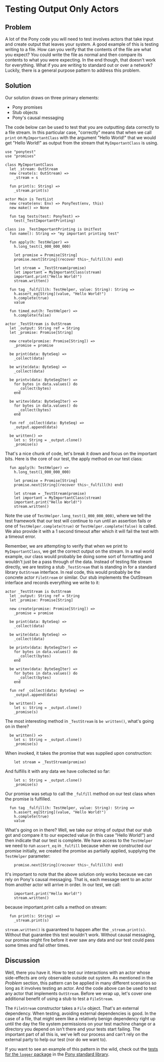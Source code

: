 # Testing Output Only Actors

## Problem

A lot of the Pony code you will need to test involves actors that take input and create output that leaves your system. A good example of this is testing writing to a file. How can you verify that the contents of the file are what you expect? You could write the file as normal and then compare its contents to what you were expecting. In the end though, that doesn't work for everything. What if you are writing to standard out or over a network? Luckily, there is a general purpose pattern to address this problem.

## Solution

Our solution draws on three primary elements:

* Pony promises
* Stub objects
* Pony's causal messaging

The code below can be used to test that you are outputting data correctly to a file stream. In this particular case, "correctly" means that when we call `print` on `MyImportantClass` with the argument "Hello World!" that we would get "Hello World!" as output from the stream that `MyImportantClass` is using.

```pony
use "ponytest"
use "promises"

class MyImportantClass
  let _stream: OutStream
  new create(s: OutStream) =>
    _stream = s

  fun print(s: String) =>
    _stream.print(s)

actor Main is TestList
  new create(env: Env) => PonyTest(env, this)
  new make() => None

  fun tag tests(test: PonyTest) =>
    test(_TestImportantPrinting)

class iso _TestImportantPrinting is UnitTest
  fun name(): String => "my important printing test"

  fun apply(h: TestHelper) =>
    h.long_test(1_000_000_000)

    let promise = Promise[String]
    promise.next[String](recover this~_fulfill(h) end)

    let stream = _TestStream(promise)
    let important = MyImportantClass(stream)
    important.print("Hello World!")
    stream.written()

  fun tag _fulfill(h: TestHelper, value: String): String =>
    h.assert_eq[String](value, "Hello World!")
    h.complete(true)
    value

  fun timed_out(h: TestHelper) =>
    h.complete(false)

actor _TestStream is OutStream
  let _output: String ref = String
  let _promise: Promise[String]

  new create(promise: Promise[String]) =>
    _promise = promise

  be print(data: ByteSeq) =>
    _collect(data)

  be write(data: ByteSeq) =>
    _collect(data)

  be printv(data: ByteSeqIter) =>
    for bytes in data.values() do
      _collect(bytes)
    end

  be writev(data: ByteSeqIter) =>
    for bytes in data.values() do
      _collect(bytes)
    end

  fun ref _collect(data: ByteSeq) =>
    _output.append(data)

  be written() =>
    let s: String = _output.clone()
    _promise(s)
```

That's a nice chunk of code, let's break it down and focus on the important bits. Here is the core of our test, the apply method on our test class:

```pony
  fun apply(h: TestHelper) =>
    h.long_test(1_000_000_000)

    let promise = Promise[String]
    promise.next[String](recover this~_fulfill(h) end)

    let stream = _TestStream(promise)
    let important = MyImportantClass(stream)
    important.print("Hello World!")
    stream.written()

```

Note the use of `TestHelper.long_test(1_000_000_000)`, where we tell the test framework that our test will continue
to run until an assertion fails or one of `TestHelper.complete(true)` or `TestHelper.complete(false)` is called.
We also provide it with a 1 second timeout after which it will fail the test with a timeout error.

Remember, we are attempting to verify that when we print to `MyImportantClass`, we get the correct output on the stream. In a real world example, our class would probably be doing some sort of formatting and wouldn't just be a pass through of the data. Instead of testing file stream directly, we are testing a stub `_TestStream` that is standing in for a standard library `OutStream` interface. In real code, this would probably be the concrete actor `FileStream` or similar. Our stub implements the OutStream interface and records everything we write to it:

```pony
actor _TestStream is OutStream
  let _output: String ref = String
  let _promise: Promise[String]

  new create(promise: Promise[String]) =>
    _promise = promise

  be print(data: ByteSeq) =>
    _collect(data)

  be write(data: ByteSeq) =>
    _collect(data)

  be printv(data: ByteSeqIter) =>
    for bytes in data.values() do
      _collect(bytes)
    end

  be writev(data: ByteSeqIter) =>
    for bytes in data.values() do
      _collect(bytes)
    end

  fun ref _collect(data: ByteSeq) =>
    _output.append(data)

  be written() =>
    let s: String = _output.clone()
    _promise(s)
```

The most interesting method in `_TestStream` is `be written()`, what's going on in there?

```pony
  be written() =>
    let s: String = _output.clone()
    _promise(s)
```

When invoked, it takes the promise that was supplied upon construction:

```pony
    let stream = _TestStream(promise)
```

And fulfills it with any data we have collected so far:

```pony
    let s: String = _output.clone()
    _promise(s)
```

Our promise was setup to call the `_fulfill` method on our test class when the promise is fulfilled.

```pony
  fun tag _fulfill(h: TestHelper, value: String): String =>
    h.assert_eq[String](value, "Hello World!")
    h.complete(true)
    value
```

What's going on in there? Well, we take our string of output that our stub got and compare it to our expected value (in this case "Hello World!") and then indicate that our test is complete.
We have access to the `TestHelper` we need to run `assert_eq` in `_fulfill` because when we constructed our promise initially, we created the promise as partially applied, supplying the `TestHelper` parameter:

```pony
    promise.next[String](recover this~_fulfill(h) end)
```

It's important to note that the above solution only works because we can rely on Pony's causal messaging. That is, each message sent to an actor from another actor will arrive in order. In our test, we call:

```pony
    important.print("Hello World!")
    stream.written()
```

because important.print calls a method on stream:

```pony
  fun print(s: String) =>
    _stream.print(s)
```

`stream.written()` is guaranteed to happen after the `_stream.print(s)`. Without that guarantee this test wouldn't work. Without causal messaging, our promise might fire before it ever saw any data and our test could pass some times and fail other times.

## Discussion

Well, there you have it. How to test our interactions with an actor whose side-effects are only observable outside out system. As mentioned in the _Problem_ section, this pattern can be applied in many different scenarios so long as it involves testing an actor. And the code above can be used to test any actor that implements `OutStream`. Before we wrap up, let's cover one additional benefit of using a stub to test a `FileStream`.

The `FileStream` constructor takes a `File` object. That's an external dependency. When testing, avoiding external dependencies is good. In the case of a file, that might seem like a relatively benign dependency right up until the day the file system permissions on your test machine change or a directory you depend on isn't there and your tests start failing. The important part of all this is, we've left our process and can't rely on the external party to help our test (nor do we want to).

If you want to see an example of this pattern in the wild, check out the  [tests for the `logger` package](https://github.com/ponylang/ponyc/blob/master/packages/logger/test.pony)  in the [Pony standard library](http://www.ponylang.org/ponyc).
